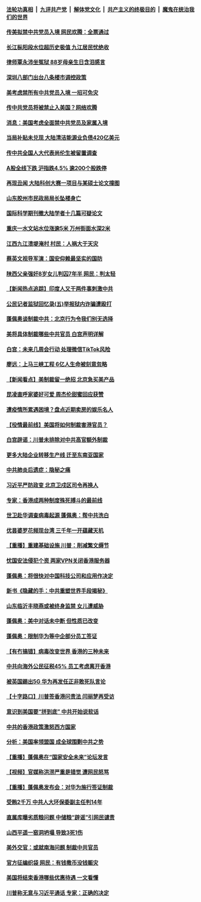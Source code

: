 ####  [法轮功真相](../../../../basic/blob/master/README.md?t=07162203) &nbsp;|&nbsp; [九评共产党](../../../../9ping.md/blob/master/README.md?t=07162203) &nbsp;|&nbsp; [解体党文化](../../../../jtdwh.md/blob/master/README.md?t=07162203)  &nbsp;|&nbsp; [共产主义的终极目的](../../../../gczydzjmd.md/blob/master/README.md?t=07162203) &nbsp;|&nbsp; [魔鬼在统治我们的世界](../../../../mgztzwmdsj.md/blob/master/README.md?t=07162203) 

#### [传美拟禁中共党员入境 网民欢腾：全票通过](../pages/nsc413/n12260453.md?t=07162203) 

#### [长江枞阳段水位超历史极值 九江居民忧绝收](../pages/nsc413/n12260096.md?t=07162203) 

#### [律师覃永沛坐冤狱 88岁母亲生日含泪感言](../pages/nsc413/n12260278.md?t=07162203) 


#### [深圳八部门出台八条楼市调控政策](../pages/nsc413/n12259122.md?t=07162203) 

#### [美考虑禁所有中共党员入境 一招可免灾](../pages/nsc413/n12260393.md?t=07162203) 

#### [传中共党员将被禁止入美国？网络欢腾](../pages/nsc413/n12260330.md?t=07162203) 

#### [消息：美国考虑全面禁中共党员及家属入境](../pages/nsc413/n12260176.md?t=07162203) 

#### [当局补贴未兑现 大陆清洁能源业负债420亿美元](../pages/nsc413/n12260300.md?t=07162203) 

#### [传中共全国人大代表尚伦生被留置调查](../pages/nsc413/n12260220.md?t=07162203) 

#### [A股全线下跌 沪指跌4.5% 逾200个股跌停](../pages/nsc413/n12259852.md?t=07162203) 

#### [再现丑闻 大陆科创大赛一项目与某硕士论文撞图](../pages/nsc413/n12259897.md?t=07162203) 

#### [山东胶州市民政局局长坠楼身亡](../pages/nsc413/n12260019.md?t=07162203) 

#### [国际科学期刊撤大陆学者十几篇可疑论文](../pages/nsc413/n12259749.md?t=07162203) 

#### [重庆一水文站水位涨逾5米 万州街面水深2米](../pages/nsc413/n12259772.md?t=07162203) 

#### [江西九江溃堤淹村 村民：人祸大于天灾](../pages/nsc413/n12259785.md?t=07162203) 

#### [蔡英文视导军演：国安仰赖最坚实的国防](../pages/nsc413/n12259486.md?t=07162203) 

#### [陕西父亲强奸8岁女儿判囚7年半 网民：判太轻](../pages/nsc413/n12259426.md?t=07162203) 

#### [【新闻热点追踪】印度人又干两件事刺激中共](../pages/nsc413/n12259703.md?t=07162203) 

#### [公民记者监狱回忆录(五)举报狱内诈骗遭殴打](../pages/nsc413/n12259629.md?t=07162203) 

#### [蓬佩奥谈制裁中共：北京行为令我们别无选择](../pages/nsc413/n12259250.md?t=07162203) 

#### [美将具体制裁哪些中共官员 白宫声明详解](../pages/nsc413/n12259236.md?t=07162203) 

#### [白宫：未来几周会行动 处理微信TikTok风险](../pages/nsc413/n12259202.md?t=07162203) 

#### [廖远：上马三峡工程 6亿人生命被刻意忽略](../pages/nsc413/n12258095.md?t=07162203) 

#### [【新闻看点】美制裁留一绝招 北京急买美产品](../pages/nsc413/n12258785.md?t=07162203) 

#### [昆凌直呼家婆好可爱 周杰伦甜蜜回应获赞](../pages/nsc413/n12258888.md?t=07162203) 

#### [遭疫情所累遇困境？盘点近期卖房的娱乐名人](../pages/nsc413/n12258611.md?t=07162203) 

#### [【役情最前线】美国将如何制裁害港官员？](../pages/nsc413/n12258689.md?t=07162203) 

#### [白宫辟谣：川普未排除对中共高官额外制裁](../pages/nsc413/n12258872.md?t=07162203) 

#### [更多大陆企业转移生产线 迁至东南亚国家](../pages/nsc413/n12258866.md?t=07162203) 

#### [中共肺炎后遗症：隐秘之痛](../pages/nsc413/n12258437.md?t=07162203) 

#### [习近平严防政变 北京卫戍区司令再换人](../pages/nsc413/n12258919.md?t=07162203) 

#### [专家：香港成两种制度殊死搏斗的最前线](../pages/nsc413/n12258738.md?t=07162203) 

#### [世卫赴华调查病毒起源 蓬佩奥：帮中共洗白](../pages/nsc413/n12258757.md?t=07162203) 

#### [优昙婆罗花频现台湾 三千年一开蕴藏天机](../pages/nsc413/n12258154.md?t=07162203) 

#### [【重播】重建基础设施 川普：削减繁文缛节](../pages/nsc413/n12258701.md?t=07162203) 

#### [忧国安法侵犯个资 两家VPN关闭香港服务器](../pages/nsc413/n12258645.md?t=07162203) 

#### [蓬佩奥：将很快对中国科技公司和应用作决定](../pages/nsc413/n12258709.md?t=07162203) 

#### [新书《隐藏的手：中共重塑世界手段揭秘》](../pages/nsc413/n12258150.md?t=07162203) 

#### [山东临沂丰晓燕或被终身监禁 女儿遭威胁](../pages/nsc413/n12258427.md?t=07162203) 

#### [蓬佩奥：美中对话未中断 但性质已改变](../pages/nsc413/n12258584.md?t=07162203) 

#### [蓬佩奥：限制华为等中企部分员工签证](../pages/nsc413/n12258352.md?t=07162203) 

#### [【有冇搞错】病毒改变世界 香港的三种未来](../pages/nsc413/n12258396.md?t=07162203) 

#### [中共向海外公民征税45% 员工考虑离开香港](../pages/nsc413/n12258284.md?t=07162203) 

#### [被英国踢出5G 华为再发任正非敢死队言论](../pages/nsc413/n12258495.md?t=07162203) 

#### [【十字路口】川普签香港问责法 闫丽梦再受访](../pages/nsc413/n12256398.md?t=07162203) 

#### [意识到美国要“拼到底” 中共开始说软话](../pages/nsc413/n12258092.md?t=07162203) 

#### [中共的香港政策激怒西方国家](../pages/nsc413/n12258288.md?t=07162203) 

#### [分析：美国率领盟国 成全球围剿中共之势](../pages/nsc413/n12258279.md?t=07162203) 

#### [【重播】蓬佩奥在“国家安全未来”论坛发言](../pages/nsc413/n12258107.md?t=07162203) 

#### [【视频】官媒称洪涝严重是错觉 遭网民怒骂](../pages/nsc413/n12257808.md?t=07162203) 

#### [【重播】蓬佩奥发布会：对华为施行签证制裁](../pages/nsc413/n12256118.md?t=07162203) 

#### [受贿2千万 中共人大环保委副主任判14年](../pages/nsc413/n12257935.md?t=07162203) 


#### [直属库曝劣质粮问题 中储粮“辟谣”引网民谴责](../pages/nsc413/n12257856.md?t=07162203) 

#### [山西平遥一窑洞坍塌 导致3死1伤](../pages/nsc413/n12257207.md?t=07162203) 

#### [美外交官：或就南海问题 制裁中共官员](../pages/nsc413/n12257576.md?t=07162203) 

#### [官方征编织袋 网民：有钱撒币没钱赈灾](../pages/nsc413/n12257064.md?t=07162203) 

#### [美国将结束香港哪些优惠待遇 一文看懂](../pages/nsc413/n12257412.md?t=07162203) 

#### [川普称无意与习近平通话 专家：正确的决定](../pages/nsc413/n12256707.md?t=07162203) 

